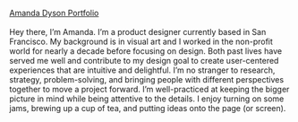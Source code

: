 [Amanda Dyson Portfolio](http://amandadyson.com/index.html)
<br>
<br>
Hey there, I’m Amanda. I’m a product designer currently based in San Francisco. My background is in visual art and I worked in the non-profit world for nearly a decade before focusing on design. Both past lives have served me well and contribute to my design goal to create user-centered experiences that are intuitive and delightful. I’m no stranger to research, strategy, problem-solving, and bringing people with different perspectives together to move a project forward. I’m well-practiced at keeping the bigger picture in mind while being attentive to the details. I enjoy turning on some jams, brewing up a cup of tea, and putting ideas onto the page (or screen).
